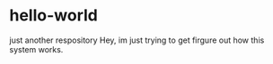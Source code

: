 # hello-world
just another respository
Hey, im just trying to get firgure out how this system works.
